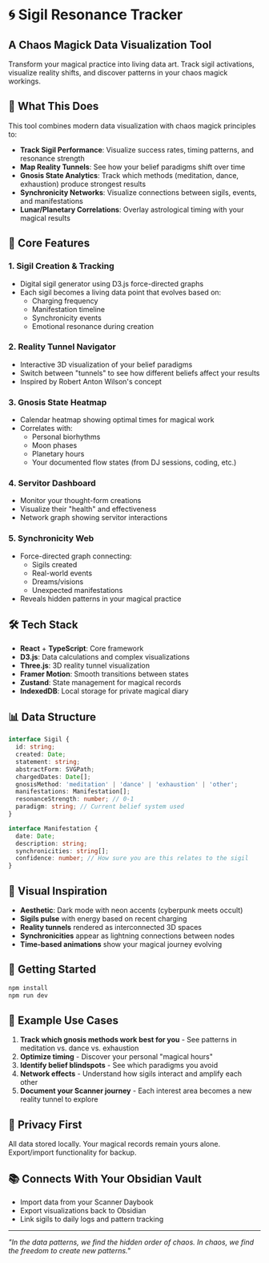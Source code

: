 # 🌀 Sigil Resonance Tracker
## A Chaos Magick Data Visualization Tool

Transform your magical practice into living data art. Track sigil activations, visualize reality shifts, and discover patterns in your chaos magick workings.

## 🎯 What This Does

This tool combines modern data visualization with chaos magick principles to:

- **Track Sigil Performance**: Visualize success rates, timing patterns, and resonance strength
- **Map Reality Tunnels**: See how your belief paradigms shift over time
- **Gnosis State Analytics**: Track which methods (meditation, dance, exhaustion) produce strongest results
- **Synchronicity Networks**: Visualize connections between sigils, events, and manifestations
- **Lunar/Planetary Correlations**: Overlay astrological timing with your magical results

## 🔮 Core Features

### 1. Sigil Creation & Tracking
- Digital sigil generator using D3.js force-directed graphs
- Each sigil becomes a living data point that evolves based on:
  - Charging frequency
  - Manifestation timeline
  - Synchronicity events
  - Emotional resonance during creation

### 2. Reality Tunnel Navigator
- Interactive 3D visualization of your belief paradigms
- Switch between "tunnels" to see how different beliefs affect your results
- Inspired by Robert Anton Wilson's concept

### 3. Gnosis State Heatmap
- Calendar heatmap showing optimal times for magical work
- Correlates with:
  - Personal biorhythms
  - Moon phases
  - Planetary hours
  - Your documented flow states (from DJ sessions, coding, etc.)

### 4. Servitor Dashboard
- Monitor your thought-form creations
- Visualize their "health" and effectiveness
- Network graph showing servitor interactions

### 5. Synchronicity Web
- Force-directed graph connecting:
  - Sigils created
  - Real-world events
  - Dreams/visions
  - Unexpected manifestations
- Reveals hidden patterns in your magical practice

## 🛠 Tech Stack

- **React** + **TypeScript**: Core framework
- **D3.js**: Data calculations and complex visualizations
- **Three.js**: 3D reality tunnel visualization
- **Framer Motion**: Smooth transitions between states
- **Zustand**: State management for magical records
- **IndexedDB**: Local storage for private magical diary

## 📊 Data Structure

```typescript
interface Sigil {
  id: string;
  created: Date;
  statement: string;
  abstractForm: SVGPath;
  chargedDates: Date[];
  gnosisMethod: 'meditation' | 'dance' | 'exhaustion' | 'other';
  manifestations: Manifestation[];
  resonanceStrength: number; // 0-1
  paradigm: string; // Current belief system used
}

interface Manifestation {
  date: Date;
  description: string;
  synchronicities: string[];
  confidence: number; // How sure you are this relates to the sigil
}
```

## 🎨 Visual Inspiration

- **Aesthetic**: Dark mode with neon accents (cyberpunk meets occult)
- **Sigils pulse** with energy based on recent charging
- **Reality tunnels** rendered as interconnected 3D spaces
- **Synchronicities** appear as lightning connections between nodes
- **Time-based animations** show your magical journey evolving

## 🚀 Getting Started

```bash
npm install
npm run dev
```

## 🌟 Example Use Cases

1. **Track which gnosis methods work best for you** - See patterns in meditation vs. dance vs. exhaustion
2. **Optimize timing** - Discover your personal "magical hours"
3. **Identify belief blindspots** - See which paradigms you avoid
4. **Network effects** - Understand how sigils interact and amplify each other
5. **Document your Scanner journey** - Each interest area becomes a new reality tunnel to explore

## 🔐 Privacy First

All data stored locally. Your magical records remain yours alone. Export/import functionality for backup.

## 📚 Connects With Your Obsidian Vault

- Import data from your Scanner Daybook
- Export visualizations back to Obsidian
- Link sigils to daily logs and pattern tracking

---

*"In the data patterns, we find the hidden order of chaos. In chaos, we find the freedom to create new patterns."* 